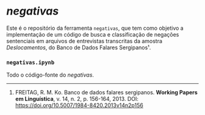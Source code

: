 # **_negativas_**

Este é o repositório da ferramenta `negativas`, que tem como objetivo a implementação de um código de busca e classificação de negações sentenciais em arquivos de entrevistas transcritas da amostra _Deslocamentos_, do Banco de Dados Falares Sergipanos¹.   

### `negativas.ipynb`
  Todo o código-fonte do *negativas*.


---
1. FREITAG, R. M. Ko. Banco de dados falares sergipanos. **Working Papers em Linguística**, v. 14, n. 2, p. 156-164, 2013. DOI: https://doi.org/10.5007/1984-8420.2013v14n2p156

